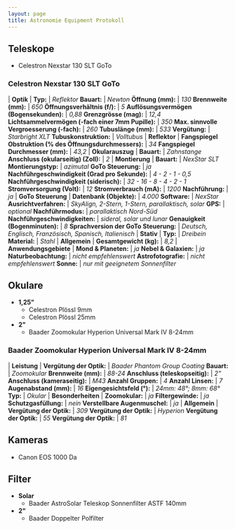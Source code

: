 ```yaml
---
layout: page
title: Astronomie Equipment Protokoll
---
```


## Teleskope

+ Celestron Nexstar 130 SLT GoTo

### Celestron Nexstar 130 SLT GoTo

  | **Optik** |
  **Typ:** | *Reflektor*
  **Bauart:** | *Newton*
  **Öffnung (mm):** | *130*
  **Brennweite (mm):** | *650*
  **Öffnungsverhältnis (f/):** | *5*
  **Auflösungsvermögen (Bogensekunden):** | *0,88*
  **Grenzgrösse (mag):** | *12,4*
  **Lichtsammelvermögen (-fach einer 7mm Pupille):** | *350*
  **Max. sinnvolle Vergroesserung (-fach):** | *260*
  **Tubuslänge (mm):** | *533*
  **Vergütung:** | *Starbright XLT*
  **Tubuskonstruktion:** | *Volltubus*
  | **Reflektor** |
  **Fangspiegel Obstruktion (% des Öffnungsdurchmessers):** | *34*
  **Fangspiegel Durchmesser (mm):** | *43,2*
  | **Okularauszug** |
  **Bauart:** | *Zahnstange*
  **Anschluss (okularseitig) (Zoll):** | *2*
  | **Montierung** |
  **Bauart:** | *NexStar SLT*
  **Montierungstyp:** | *azimutal*
  **GoTo Steuerung:** | *ja*
  **Nachführgeschwindigkeit (Grad pro Sekunde):** | *4 - 2 - 1 - 0,5*
  **Nachführgeschwindigkeit (siderisch):** | *32 - 16 - 8 - 4 - 2 - 1*
  **Stromversorgung (Volt):** | *12*
  **Stromverbrauch (mA):** | *1200*
  **Nachführung:** | *ja*
  | **GoTo Steuerung** |
  **Datenbank (Objekte):** | *4.000*
  **Software:** | *NexStar*
  **Ausrichtverfahren:** | *SkyAlign, 2-Stern, 1-Stern, parallaktisch, solar*
  **GPS:** | *optional*
  **Nachführmodus:** | *parallaktisch Nord-Süd*
  **Nachführgeschwindigkeiten:** | *sideral, solar und lunar*
  **Genauigkeit (Bogenminuten):** | *8*
  **Sprachversion der GoTo Steuerung:** | *Deutsch, Englisch, Französisch, Spanisch, Italienisch*
  | **Stativ** |
  **Typ:** | *Dreibein*
  **Material:** | *Stahl*
  | **Allgemein** |
  **Gesamtgewicht (kg):** | *8,2*
  | **Anwendungsgebiete** |
  **Mond & Planeten:** | *ja*
  **Nebel & Galaxien:** | *ja*
  **Naturbeobachtung:** | *nicht empfehlenswert*
  **Astrofotografie:** | *nicht empfehlenswert*
  **Sonne:** | *nur mit geeignetem Sonnenfilter*

## Okulare

+ **1,25"**
  + Celestron Plössl 9mm
  + Celestron Plössl 25mm
+ **2"**
  + Baader Zoomokular Hyperion Universal Mark IV 8-24mm

### Baader Zoomokular Hyperion Universal Mark IV 8-24mm

| **Leistung** |
**Vergütung der Optik:** | *Baader Phantom Group Coating*
**Bauart:** | *Zoomokular*
**Brennweite (mm):** | *88-24*
**Anschluss (teleskopseitig):** | *2"*
**Anschluss (kameraseitig):** | *M43*
**Anzahl Gruppen:** | *4*
**Anzahl Linsen:** | *7*
**Augenabstand (mm):** | *16*
**Eigengesichtsfeld (°):** | *24mm: 48°; 8mm: 68°*
**Typ:** | *Okular*
| **Besonderheiten** |
**Zoomokular:** | *ja*
**Filtergewinde:** | *ja*
**Schutzgasfüllung:** | *nein*
**Verstellbare Augenmuschel:** | *ja*
| **Allgemein** |
**Vergütung der Optik:** | *309*
**Vergütung der Optik:** | *Hyperion*
**Vergütung der Optik:** | *55*
**Vergütung der Optik:** | *81*

## Kameras

+ Canon EOS 1000 Da

## Filter

+ **Solar**
  + Baader AstroSolar Teleskop Sonnenfilter ASTF 140mm
+ **2"**
  + Baader Doppelter Polfilter
